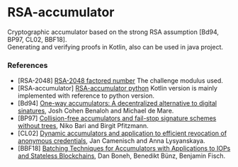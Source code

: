 # RSA-accumulator

Cryptographic accumulator based on the strong RSA assumption [Bd94, BP97, CL02, BBF18].<br>
Generating and verifying proofs in Kotlin, also can be used in java project.<br>


### References

* [RSA-2048] [RSA-2048 factored number](https://en.wikipedia.org/wiki/RSA_numbers#RSA-2048) The challenge modulus used.
* [RSA-accumulator] [RSA-accumulator python](https://github.com/oleiba/RSA-accumulator) Kotlin version is mainly implemented with reference to python version.
* [Bd94] [One-way accumulators: A decentralized
alternative to digital sinatures](https://link.springer.com/content/pdf/10.1007/3-540-48285-7_24.pdf), Josh Cohen Benaloh and Michael de Mare. 
* [BP97] [Collision-free accumulators and fail-stop signature
schemes without trees](https://link.springer.com/content/pdf/10.1007/3-540-69053-0_33.pdf), Niko Bari and Birgit Pfitzmann. 
* [CL02] [Dynamic accumulators and application to
efficient revocation of anonymous credentials](https://link.springer.com/content/pdf/10.1007/3-540-45708-9_5.pdf), Jan Camenisch and Anna Lysyanskaya. 
* [BBF18] [Batching Techniques for Accumulators with Applications to IOPs and Stateless Blockchains](https://eprint.iacr.org/2018/1188.pdf), Dan Boneh, Benedikt Bünz, Benjamin Fisch.
